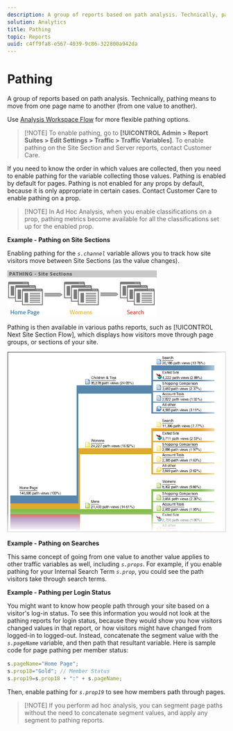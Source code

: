 ```yaml
---
description: A group of reports based on path analysis. Technically, pathing means to move from one page name to another (from one value to another).
solution: Analytics
title: Pathing
topic: Reports
uuid: c4ff9fa8-e567-4039-9c86-322800a942da
---
```


# Pathing

A group of reports based on path analysis. Technically, pathing means to move from one page name to another (from one value to another).

Use [Analysis Workspace Flow](https://marketing.adobe.com/resources/help/en_US/analytics/analysis-workspace/flow.html) for more flexible pathing options.

> [!NOTE] To enable pathing, go to **[!UICONTROL Admin > Report Suites > Edit Settings > Traffic > Traffic Variables]**. To enable pathing on the Site Section and Server reports, contact Customer Care.

If you need to know the order in which values are collected, then you need to enable pathing for the variable collecting those values. Pathing is enabled by default for pages. Pathing is not enabled for any props by default, because it is only appropriate in certain cases. Contact Customer Care to enable pathing on a prop.

> [!NOTE] In Ad Hoc Analysis, when you enable classifications on a prop, pathing metrics become available for all the classifications set up for the enabled prop.

**Example - Pathing on Site Sections**

Enabling pathing for the *`s.channel`* variable allows you to track how site visitors move between Site Sections (as the value changes).

![](assets/path_sections.png)

Pathing is then available in various paths reports, such as [!UICONTROL Next Site Section Flow], which displays how visitors move through page groups, or sections of your site.

![](assets/paths_report.png)

**Example - Pathing on Searches**

This same concept of going from one value to another value applies to other traffic variables as well, including *`s.props`*. For example, if you enable pathing for your Internal Search Term *`s.prop`*, you could see the path visitors take through search terms.

**Example - Pathing per Login Status**

You might want to know how people path through your site based on a visitor's log-in status. To see this information you would not look at the pathing reports for login status, because they would show you how visitors changed values in that report, or how visitors might have changed from logged-in to logged-out. Instead, concatenate the segment value with the *`s.pageName`* variable, and then path that resultant variable. Here is sample code for page pathing per member status:

```js
s.pageName="Home Page"; 
s.prop18="Gold"; // Member Status 
s.prop19=s.prop18 + ":" + s.pageName;
```

Then, enable pathing for *`s.prop19`* to see how members path through pages.

> [!NOTE] If you perform ad hoc analysis, you can segment page paths without the need to concatenate segment values, and apply any segment to pathing reports.


